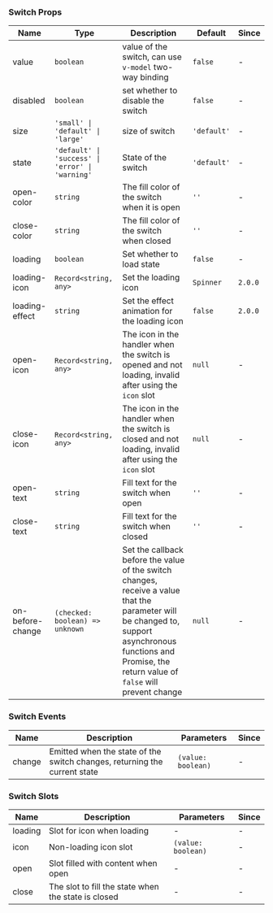 ### Switch Props

| Name             | Type                                             | Description                                                                                                                                                                                                 | Default     | Since   |
| ---------------- | ------------------------------------------------ | ----------------------------------------------------------------------------------------------------------------------------------------------------------------------------------------------------------- | ----------- | ------- |
| value            | `boolean`                                        | value of the switch, can use `v-model` two-way binding                                                                                                                                                      | `false`     | -       |
| disabled         | `boolean`                                        | set whether to disable the switch                                                                                                                                                                           | `false`     | -       |
| size             | `'small' \| 'default' \| 'large'`                | size of switch                                                                                                                                                                                              | `'default'` | -       |
| state            | `'default' \| 'success' \| 'error' \| 'warning'` | State of the switch                                                                                                                                                                                         | `'default'` | -       |
| open-color       | `string`                                         | The fill color of the switch when it is open                                                                                                                                                                | `''`        | -       |
| close-color      | `string`                                         | The fill color of the switch when closed                                                                                                                                                                    | `''`        | -       |
| loading          | `boolean`                                        | Set whether to load state                                                                                                                                                                                   | `false`     | -       |
| loading-icon     | `Record<string, any>`                            | Set the loading icon                                                                                                                                                                                        | `Spinner`   | `2.0.0` |
| loading-effect   | `string`                                         | Set the effect animation for the loading icon                                                                                                                                                               | `false`     | `2.0.0` |
| open-icon        | `Record<string, any>`                            | The icon in the handler when the switch is opened and not loading, invalid after using the `icon` slot                                                                                                      | `null`      | -       |
| close-icon       | `Record<string, any>`                            | The icon in the handler when the switch is closed and not loading, invalid after using the `icon` slot                                                                                                      | `null`      | -       |
| open-text        | `string`                                         | Fill text for the switch when open                                                                                                                                                                          | `''`        | -       |
| close-text       | `string`                                         | Fill text for the switch when closed                                                                                                                                                                        | `''`        | -       |
| on-before-change | `(checked: boolean) => unknown`                  | Set the callback before the value of the switch changes, receive a value that the parameter will be changed to, support asynchronous functions and Promise, the return value of `false` will prevent change | `null`      | -       |

### Switch Events

| Name   | Description                                                               | Parameters         | Since |
| ------ | ------------------------------------------------------------------------- | ------------------ | ----- |
| change | Emitted when the state of the switch changes, returning the current state | `(value: boolean)` | -     |

### Switch Slots

| Name    | Description                                         | Parameters         | Since |
| ------- | --------------------------------------------------- | ------------------ | ----- |
| loading | Slot for icon when loading                          | -                  | -     |
| icon    | Non-loading icon slot                               | `(value: boolean)` | -     |
| open    | Slot filled with content when open                  | -                  | -     |
| close   | The slot to fill the state when the state is closed | -                  | -     |
